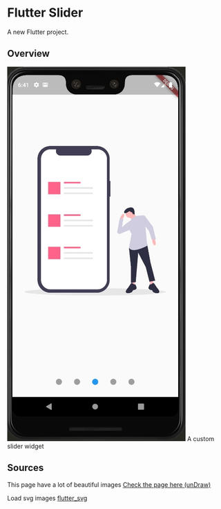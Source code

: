 # Flutter Slider

A new Flutter project.

## Overview

![alt text](/assets/preview.jpg)
A custom slider widget

## Sources 

This page have a lot of beautiful images 
[Check the page here (unDraw)](https://undraw.co/)

Load svg images
[flutter_svg](https://pub.dev/packages/flutter_svg)
